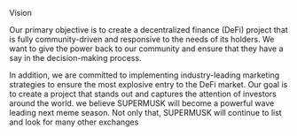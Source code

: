  Vision

 
Our primary objective is to create a decentralized finance (DeFi) project that is fully community-driven and responsive to the needs of its holders. 
We want to give the power back to our community and ensure that they have a say in the decision-making process.


In addition, we are committed to implementing industry-leading marketing strategies to ensure the most explosive entry to the DeFi market. 
Our goal is to create a project that stands out and captures the attention of investors around the world.
we believe SUPERMUSK will become a powerful wave leading next meme season. Not only that,  SUPERMUSK will continue to list and look for many other exchanges
